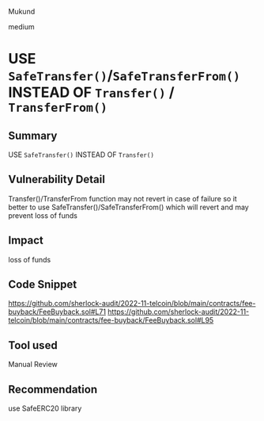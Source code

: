 Mukund

medium

# USE `SafeTransfer()`/`SafeTransferFrom()` INSTEAD OF `Transfer()` / `TransferFrom()`

## Summary
USE `SafeTransfer()` INSTEAD OF `Transfer()`
## Vulnerability Detail
Transfer()/TransferFrom function may not revert in case of failure so it better to use SafeTransfer()/SafeTransferFrom() which will revert and may prevent loss of funds 
## Impact
loss of funds
## Code Snippet
https://github.com/sherlock-audit/2022-11-telcoin/blob/main/contracts/fee-buyback/FeeBuyback.sol#L71
https://github.com/sherlock-audit/2022-11-telcoin/blob/main/contracts/fee-buyback/FeeBuyback.sol#L95
## Tool used

Manual Review

## Recommendation
use SafeERC20 library